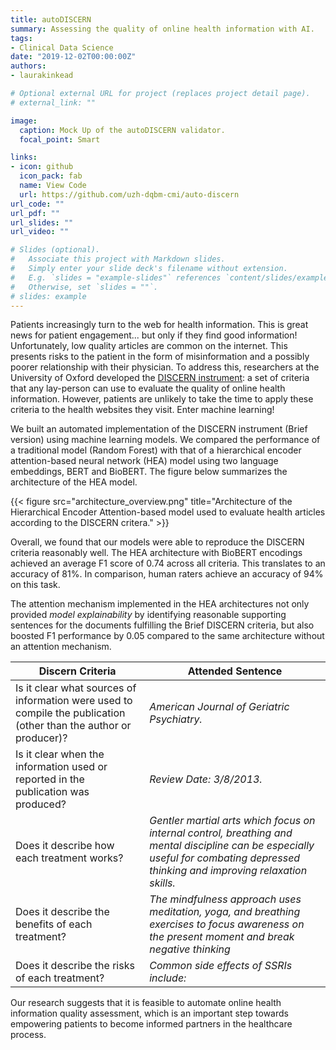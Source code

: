 ```yaml
---
title: autoDISCERN
summary: Assessing the quality of online health information with AI.
tags:
- Clinical Data Science
date: "2019-12-02T00:00:00Z"
authors:
- laurakinkead

# Optional external URL for project (replaces project detail page).
# external_link: ""

image:
  caption: Mock Up of the autoDISCERN validator.
  focal_point: Smart

links:
- icon: github
  icon_pack: fab
  name: View Code
  url: https://github.com/uzh-dqbm-cmi/auto-discern
url_code: ""
url_pdf: ""
url_slides: ""
url_video: ""

# Slides (optional).
#   Associate this project with Markdown slides.
#   Simply enter your slide deck's filename without extension.
#   E.g. `slides = "example-slides"` references `content/slides/example-slides.md`.
#   Otherwise, set `slides = ""`.
# slides: example
---
```


Patients increasingly turn to the web for health information. This is great news for patient engagement... but only if they find good information! Unfortunately, low quality articles are common on the internet. This presents risks to the patient in the form of misinformation and a possibly poorer relationship with their physician. To address this, researchers at the University of Oxford developed the [DISCERN instrument](http://www.discern.org.uk/index.php): a set of criteria that any lay-person can use to evaluate the quality of online health information. However, patients are unlikely to take the time to apply these criteria to the health websites they visit. Enter machine learning!

We built an automated implementation of the DISCERN instrument (Brief version) using machine learning models. We compared the performance of a traditional model (Random Forest) with that of a hierarchical encoder attention-based neural network (HEA) model using two language embeddings, BERT and BioBERT. The figure below summarizes the architecture of the HEA model.

{{< figure src="architecture_overview.png" title="Architecture of the Hierarchical Encoder Attention-based model used to evaluate health articles according to the DISCERN critera." >}}

Overall, we found that our models were able to reproduce the DISCERN criteria reasonably well. The HEA architecture with BioBERT encodings achieved an average F1 score of 0.74 across all criteria. This translates to an accuracy of 81%. In comparison, human raters achieve an accuracy of 94% on this task.

The attention mechanism implemented in the HEA architectures not only provided _model explainability_ by identifying reasonable supporting sentences for the documents fulfilling the Brief DISCERN criteria, but also boosted F1 performance by 0.05 compared to the same architecture without an attention mechanism.

| Discern Criteria                | Attended Sentence    |
| ----------------------- | ------------------------- |
| Is it clear what sources of information were used to compile the publication (other than the author or producer)? | _American Journal of Geriatric Psychiatry._ |
| Is it clear when the information used or reported in the publication was produced? | _Review Date: 3/8/2013._               |
| Does it describe how each treatment works? | _Gentler martial arts which focus on internal control, breathing and mental discipline can be especially useful for combating depressed thinking and improving relaxation skills._ |
| Does it describe the benefits of each treatment? | _The mindfulness approach uses meditation, yoga, and breathing exercises to focus awareness on the present moment and break negative thinking_ |
| Does it describe the risks of each treatment? | _Common side effects of SSRIs include:_ |


Our research suggests that it is feasible to automate online health information quality assessment, which is an important step towards empowering patients to become informed partners in the healthcare process.
